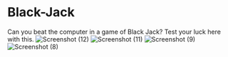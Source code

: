 # Black-Jack
Can you beat the computer in a game of Black Jack? Test your luck here with this. 
![Screenshot (12)](https://github.com/user-attachments/assets/3174ba8c-37f7-41d2-bf11-063a55df9e85)
![Screenshot (11)](https://github.com/user-attachments/assets/65b089d4-ca2d-4e51-96d6-8a4ecffd5fe4)
![Screenshot (9)](https://github.com/user-attachments/assets/97296cb0-87cd-4a3d-8b3a-fadd4602c005)
![Screenshot (8)](https://github.com/user-attachments/assets/ede88a06-b514-4ff1-a523-5feb656321fa)
